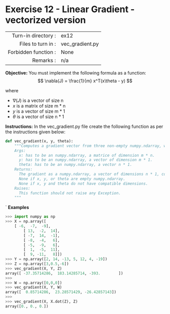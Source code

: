 # Exercise 12 - Linear Gradient - vectorized version

|                         |                    |
| -----------------------:| ------------------ |
|   Turn-in directory :    |  ex12              |
|   Files to turn in :    |  vec_gradient.py   |
|   Forbidden function :  |  None              |
|   Remarks :             |  n/a               |

**Objective:**
You must implement the following formula as a function:    
$$
\nabla(J) = \frac{1}{m} x^T(x\theta - y)
$$  

where  
- $\nabla(J)$ is a vector of size n 
- $x$ is a matrix of size m * n 
- $y$ is a vector of size m * 1
- $\theta$ is a vector of size n * 1 
 
**Instructions:**
In the vec_gradient.py file create the following function as per the instructions given below:
```python
def vec_gradient(x, y, theta):
    """Computes a gradient vector from three non-empty numpy.ndarray, without any for-loop. The three arrays must have the compatible dimensions.
    Args:
      x: has to be an numpy.ndarray, a matrice of dimension m * n.
      y: has to be an numpy.ndarray, a vector of dimension m * 1.
      theta: has to be an numpy.ndarray, a vector n * 1.
    Returns:
      The gradient as a numpy.ndarray, a vector of dimensions n * 1, containg the result of the formula for all j.
      None if x, y, or theta are empty numpy.ndarray.
      None if x, y and theta do not have compatible dimensions.
    Raises:
      This function should not raise any Exception.
    """
```
`
**Examples** 
```python
>>> import numpy as np
>>> X = np.array([
	[ -6,  -7,  -9],
        [ 13,  -2,  14],
        [ -7,  14,  -1],
        [ -8,  -4,   6],
        [ -5,  -9,   6],
        [  1,  -5,  11],
        [  9, -11,   8]])
>>> Y = np.array([2, 14, -13, 5, 12, 4, -19])
>>> Z = np.array([3,0.5,-6])
>>> vec_gradient(X, Y, Z)
array([ -37.35714286,  183.14285714, -393.        ])
>>>
>>> W = np.array([0,0,0])
>>> vec_gradient(X, Y, W)
array([  0.85714286,  23.28571429, -26.42857143])
>>>
>>> vec_gradient(X, X.dot(Z), Z)
array([0., 0., 0.])
```